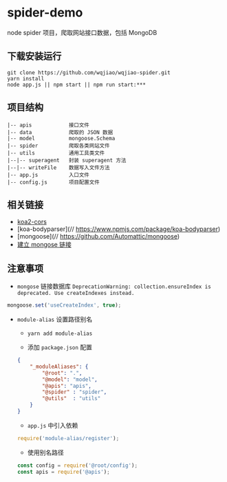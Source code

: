# spider-demo

node spider 项目，爬取网站接口数据，包括 MongoDB

## 下载安装运行

```
git clone https://github.com/wqjiao/wqjiao-spider.git
yarn install
node app.js || npm start || npm run start:***
```

## 项目结构

```
|-- apis            接口文件
|-- data            爬取的 JSON 数据
|-- model           mongoose.Schema
|-- spider          爬取各类网站文件
|-- utils           通用工具类文件
|--|-- superagent   封装 superagent 方法
|--|-- writeFile    数据写入文件方法
|-- app.js          入口文件
|-- config.js       项目配置文件
```

## 相关链接

* [koa2-cors](https://www.npmjs.com/package/koa2-cors)
* [koa-bodyparser](// https://www.npmjs.com/package/koa-bodyparser)
* [mongoose](// https://github.com/Automattic/mongoose)
* [建立 mongose 链接](https://mongoosejs.com/docs/deprecations.html)

## 注意事项

* `mongose` 链接数据库
`DeprecationWarning: collection.ensureIndex is deprecated. Use createIndexes instead.`
```js
mongoose.set('useCreateIndex', true);
```

* `module-alias` 设置路径别名

    - `yarn add module-alias`

    - 添加 `package.json` 配置
    ```json
    {
        "_moduleAliases": {
            "@root": ".",
            "@model": "model",
            "@apis": "apis",
            "@spider" : "spider",
            "@utils"  : "utils"
        }
    }
    ```

    - `app.js` 中引入依赖
    ```js
    require('module-alias/register');
    ```

    - 使用别名路径
    ```js
    const config = require('@root/config');
    const apis = require('@apis');
    ```